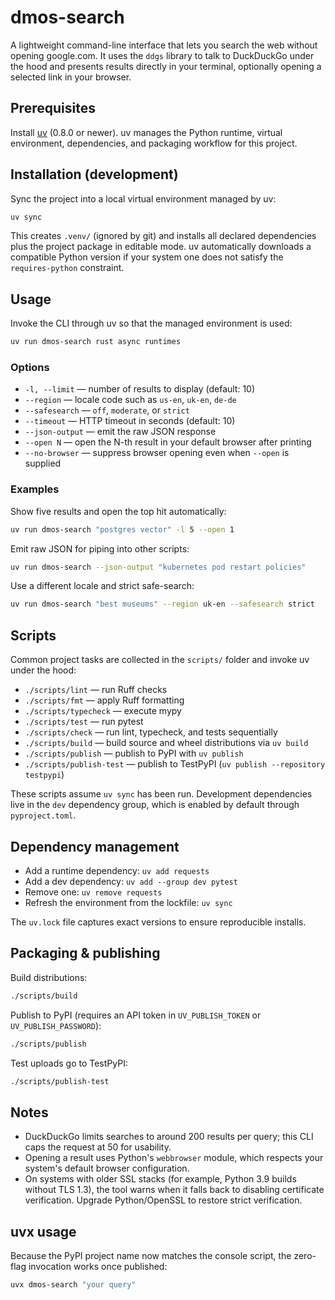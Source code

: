 # dmos-search

A lightweight command-line interface that lets you search the web without opening google.com. It uses the `ddgs` library to talk to DuckDuckGo under the hood and presents results directly in your terminal, optionally opening a selected link in your browser.

## Prerequisites

Install [uv](https://docs.astral.sh/uv/) (0.8.0 or newer). uv manages the Python runtime,
virtual environment, dependencies, and packaging workflow for this project.

## Installation (development)

Sync the project into a local virtual environment managed by uv:

```bash
uv sync
```

This creates `.venv/` (ignored by git) and installs all declared dependencies plus the project
package in editable mode. uv automatically downloads a compatible Python version if your system one
does not satisfy the `requires-python` constraint.

## Usage

Invoke the CLI through uv so that the managed environment is used:

```bash
uv run dmos-search rust async runtimes
```

### Options

- `-l, --limit` — number of results to display (default: 10)
- `--region` — locale code such as `us-en`, `uk-en`, `de-de`
- `--safesearch` — `off`, `moderate`, or `strict`
- `--timeout` — HTTP timeout in seconds (default: 10)
- `--json-output` — emit the raw JSON response
- `--open N` — open the N-th result in your default browser after printing
- `--no-browser` — suppress browser opening even when `--open` is supplied

### Examples

Show five results and open the top hit automatically:

```bash
uv run dmos-search "postgres vector" -l 5 --open 1
```

Emit raw JSON for piping into other scripts:

```bash
uv run dmos-search --json-output "kubernetes pod restart policies"
```

Use a different locale and strict safe-search:

```bash
uv run dmos-search "best museums" --region uk-en --safesearch strict
```

## Scripts

Common project tasks are collected in the `scripts/` folder and invoke uv under the hood:

- `./scripts/lint` — run Ruff checks
- `./scripts/fmt` — apply Ruff formatting
- `./scripts/typecheck` — execute mypy
- `./scripts/test` — run pytest
- `./scripts/check` — run lint, typecheck, and tests sequentially
- `./scripts/build` — build source and wheel distributions via `uv build`
- `./scripts/publish` — publish to PyPI with `uv publish`
- `./scripts/publish-test` — publish to TestPyPI (`uv publish --repository testpypi`)

These scripts assume `uv sync` has been run. Development dependencies live in the `dev` dependency
group, which is enabled by default through `pyproject.toml`.

## Dependency management

- Add a runtime dependency: `uv add requests`
- Add a dev dependency: `uv add --group dev pytest`
- Remove one: `uv remove requests`
- Refresh the environment from the lockfile: `uv sync`

The `uv.lock` file captures exact versions to ensure reproducible installs.

## Packaging & publishing

Build distributions:

```bash
./scripts/build
```

Publish to PyPI (requires an API token in `UV_PUBLISH_TOKEN` or `UV_PUBLISH_PASSWORD`):

```bash
./scripts/publish
```

Test uploads go to TestPyPI:

```bash
./scripts/publish-test
```

## Notes

- DuckDuckGo limits searches to around 200 results per query; this CLI caps the request at 50 for usability.
- Opening a result uses Python's `webbrowser` module, which respects your system's default browser configuration.
- On systems with older SSL stacks (for example, Python 3.9 builds without TLS 1.3), the tool warns when it falls back to disabling certificate verification. Upgrade Python/OpenSSL to restore strict verification.

## uvx usage

Because the PyPI project name now matches the console script, the zero-flag invocation works once published:

```bash
uvx dmos-search "your query"
```
